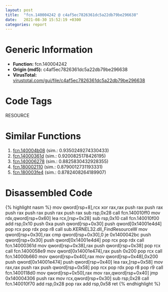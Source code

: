 ```yaml
---
layout: post
title:  "fcn.140004242 @ c4af5ec7826361dc5a22db79be296638"
date:   2021-08-30 15:52:19 +0300
categories: report
---
```


# Generic Information
- **Function:** fcn.140004242
- **Origin (md5):** c4af5ec7826361dc5a22db79be296638
- **VirusTotal:** [virustotal.com/gui/file/c4af5ec7826361dc5a22db79be296638][virustotal_ref]

# Code Tags
<span class="tag" id="RESOURCE">RESOURCE</span>


# Similar Functions

1. [fcn.140004b08][similar_1_ref] (sim.: 0.9350249274330433)
2. [fcn.14000361d][similar_2_ref] (sim.: 0.9200825178426195)
3. [fcn.140006278][similar_3_ref] (sim.: 0.8825830432928355)
4. [fcn.180002110][similar_4_ref] (sim.: 0.8790012731193331)
5. [fcn.180003fe4][similar_5_ref] (sim.: 0.8782408264189907)


# Disassembled Code

{% highlight nasm %}
mov qword[rsp+8],rcx
xor rax,rax
push rax
push rax
push rax
push rax
push rax
push rax
sub rsp,0x28
call fcn.140010ff0
mov rdx,qword[rsp+0x60]
lea rcx,[rsp+0x28]
sub rsp,0x10
call fcn.140010f00
add rsp,0x10
push 0xa
push qword[rsp+0x30]
push qword[0x14001e4d4]
pop rcx
pop rdx
pop r8
call sub.KERNEL32.dll_FindResourceW
mov qword[rsp+0x30],rax
cmp qword[rsp+0x30],0
je 0x1400042bc
push qword[rsp+0x30]
push qword[0x14001e4d4]
pop rcx
pop rdx
call fcn.14000361d
mov qword[rsp+0x38],rax
push qword[rsp+0x38]
pop rcx
call fcn.1400058e9
mov qword[0x14001e474],rax
push 0x200
pop rcx
call fcn.14000b660
mov qword[rsp+0x40],rax
mov qword[rsp+0x48],0x200
push qword[0x14001e474]
push qword[rsp+0x40]
lea rax,[rsp+0x58]
mov rax,rax
push rax
push qword[rsp+0x58]
pop rcx
pop rdx
pop r8
pop r9
call fcn.1400118d0
mov qword[rsp+0x50],rax
mov rax,qword[rsp+0x40]
jmp 0x140004306
push rax
mov rcx,qword[rsp+0x30]
sub rsp,0x28
call fcn.140010f70
add rsp,0x28
pop rax
add rsp,0x58
ret 
{% endhighlight %}


[similar_1_ref]: /report/fcn.140004b08@c4af5ec7826361dc5a22db79be296638
[similar_2_ref]: /report/fcn.14000361d@c4af5ec7826361dc5a22db79be296638
[similar_3_ref]: /report/fcn.140006278@c4af5ec7826361dc5a22db79be296638
[similar_4_ref]: /report/fcn.180002110@7dc44f7522d53d03c7b1f4335f6d2a15
[similar_5_ref]: /report/fcn.180003fe4@7dc44f7522d53d03c7b1f4335f6d2a15
[virustotal_ref]: https://www.virustotal.com/gui/file/c4af5ec7826361dc5a22db79be296638